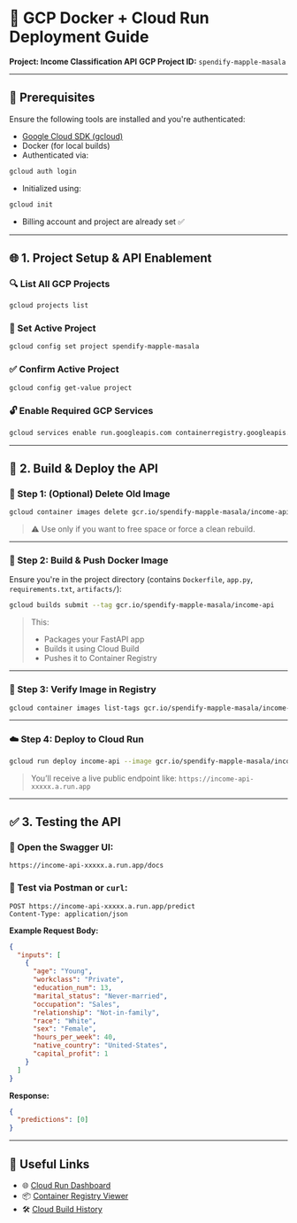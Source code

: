 # 🚀 GCP Docker + Cloud Run Deployment Guide

**Project: Income Classification API**
**GCP Project ID:** `spendify-mapple-masala`

---

## 📌 Prerequisites

Ensure the following tools are installed and you're authenticated:

* [Google Cloud SDK (gcloud)](https://cloud.google.com/sdk/docs/install)
* Docker (for local builds)
* Authenticated via:

```bash
gcloud auth login
```

* Initialized using:

```bash
gcloud init
```

* Billing account and project are already set ✅

---

## 🌐 1. Project Setup & API Enablement

### 🔍 List All GCP Projects

```bash
gcloud projects list
```

### 🔄 Set Active Project

```bash
gcloud config set project spendify-mapple-masala
```

### ✅ Confirm Active Project

```bash
gcloud config get-value project
```

### 🔓 Enable Required GCP Services

```bash
gcloud services enable run.googleapis.com containerregistry.googleapis.com cloudbuild.googleapis.com
```

---

## 📄 2. Build & Deploy the API

### 🧹 Step 1: (Optional) Delete Old Image

```bash
gcloud container images delete gcr.io/spendify-mapple-masala/income-api --quiet
```

> ⚠️ Use only if you want to free space or force a clean rebuild.

---

### 🔁 Step 2: Build & Push Docker Image

Ensure you're in the project directory (contains `Dockerfile`, `app.py`, `requirements.txt`, `artifacts/`):

```bash
gcloud builds submit --tag gcr.io/spendify-mapple-masala/income-api
```

> This:
>
> * Packages your FastAPI app
> * Builds it using Cloud Build
> * Pushes it to Container Registry

---

### 🔎 Step 3: Verify Image in Registry

```bash
gcloud container images list-tags gcr.io/spendify-mapple-masala/income-api
```

---

### ☁️ Step 4: Deploy to Cloud Run

```bash
gcloud run deploy income-api --image gcr.io/spendify-mapple-masala/income-api --platform managed --region us-central1 --allow-unauthenticated
```

> You’ll receive a live public endpoint like:
> `https://income-api-xxxxx.a.run.app`

---

## ✅ 3. Testing the API

### 📄 Open the Swagger UI:

```plaintext
https://income-api-xxxxx.a.run.app/docs
```

### 🧪 Test via Postman or `curl`:

```http
POST https://income-api-xxxxx.a.run.app/predict
Content-Type: application/json
```

**Example Request Body:**

```json
{
  "inputs": [
    {
      "age": "Young",
      "workclass": "Private",
      "education_num": 13,
      "marital_status": "Never-married",
      "occupation": "Sales",
      "relationship": "Not-in-family",
      "race": "White",
      "sex": "Female",
      "hours_per_week": 40,
      "native_country": "United-States",
      "capital_profit": 1
    }
  ]
}
```

**Response:**

```json
{
  "predictions": [0]
}
```

---

## 🔗 Useful Links

* 🌐 [Cloud Run Dashboard](https://console.cloud.google.com/run?project=spendify-mapple-masala)
* 📦 [Container Registry Viewer](https://console.cloud.google.com/gcr/images/spendify-mapple-masala)
* 🛠 [Cloud Build History](https://console.cloud.google.com/cloud-build/builds?project=spendify-mapple-masala)

